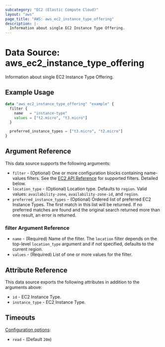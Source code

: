 ```yaml
---
subcategory: "EC2 (Elastic Compute Cloud)"
layout: "aws"
page_title: "AWS: aws_ec2_instance_type_offering"
description: |-
  Information about single EC2 Instance Type Offering.
---
```


# Data Source: aws_ec2_instance_type_offering

Information about single EC2 Instance Type Offering.

## Example Usage

```terraform
data "aws_ec2_instance_type_offering" "example" {
  filter {
    name   = "instance-type"
    values = ["t2.micro", "t3.micro"]
  }

  preferred_instance_types = ["t3.micro", "t2.micro"]
}
```

## Argument Reference

This data source supports the following arguments:

* `filter` - (Optional) One or more configuration blocks containing name-values filters. See the [EC2 API Reference](https://docs.aws.amazon.com/AWSEC2/latest/APIReference/API_DescribeInstanceTypeOfferings.html) for supported filters. Detailed below.
* `location_type` - (Optional) Location type. Defaults to `region`. Valid values: `availability-zone`, `availability-zone-id`, and `region`.
* `preferred_instance_types` - (Optional) Ordered list of preferred EC2 Instance Types. The first match in this list will be returned. If no preferred matches are found and the original search returned more than one result, an error is returned.

### filter Argument Reference

* `name` - (Required) Name of the filter. The `location` filter depends on the top-level `location_type` argument and if not specified, defaults to the current region.
* `values` - (Required) List of one or more values for the filter.

## Attribute Reference

This data source exports the following attributes in addition to the arguments above:

* `id` - EC2 Instance Type.
* `instance_type` - EC2 Instance Type.

## Timeouts

[Configuration options](https://developer.hashicorp.com/terraform/language/resources/syntax#operation-timeouts):

- `read` - (Default `20m`)
